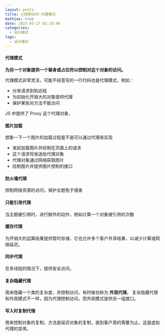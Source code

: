 ```yaml
---
layout: posts
title: ⑪控制访问-代理模式
mathjax: true
date: 2023-03-17 02:19:40
categories:
  - 设计模式
tags:
  - 设计模式
---
```


#### 代理模式

**为另一个对象提供一个替身或占位符以控制对这个对象的访问。**

代理模式非常灵活，可能不经意写的一行代码也是代理模式，例如：

- 分发请求到到远程
- 为初始化开销大的对象提供代理
- 保护某些对方法不能访问

JS 中提供了 Proxy 这个代理对象，

#### 图片加载

想象一下一个图片的加载过程是不是可以通过代理来实现

- 发起加载图片并绘制在页面上的请求
- 这个请求将发送给代理对象
- 代理对象通过网络获取图片
- 绘制图片并提供图片控制的接口

#### 防火墙代理

控制网络资源的访问，保护主题免于侵害

#### 只能引用代理

当主题被引用时，进行额外的动作，例如计算一个对象被引用的次数

#### 缓存代理

为开销大的运算结果提供暂时存储，它也允许多个客户共享结果，以减少计算或网络延迟。

#### 同步代理

在多线程的情况下，提供安全访问。

#### 复杂隐藏代理

用来隐藏一个类的复杂度，并控制访问，有时候也称为 **外观代理**。
复杂隐藏代理和外观模式不一样，因为代理控制访问，而外观模式提供另一组接口。

#### 写入时复制代理

用来控制对象的复制，方法是延迟对象的复制，直到客户真的需要为止。这是虚拟代理的变体。
